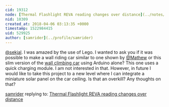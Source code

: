 ```yaml
---
cid: 19312
node: [Thermal Flashlight REVA reading changes over distance](../notes/sekjal/04-15-2014/thermal-flashlight-reva-reading-changes-over-distance)
nid: 10309
created_at: 2018-04-06 03:13:35 +0000
timestamp: 1522984415
uid: 529925
author: [samrider](../profile/samrider)
---
```


[@sekjal](/profile/sekjal). I was amazed by the use of Lego. I wanted to ask you if it was possible to make a wall riding car similar to one shown by [@Mathew](/profile/Mathew) or this slim version of the <a title="wall climbing car" href="https://www.youtube.com/watch?v=kKGzwa5lV20">wall climbing car</a> using Arduino alone?
This one uses a quick charging module. I am not interested in that. However, in future I would like to take this project to a new level where I can integrate a miniature solar panel on the car ceiling. Is that an overkill?
Any thoughts on that?

[samrider](../profile/samrider) replying to: [Thermal Flashlight REVA reading changes over distance](../notes/sekjal/04-15-2014/thermal-flashlight-reva-reading-changes-over-distance)

